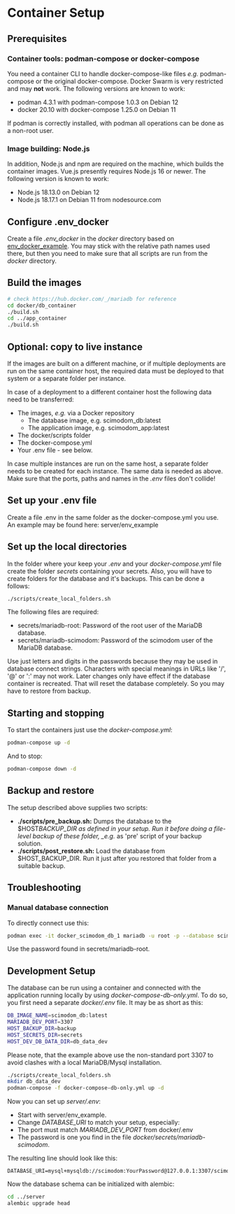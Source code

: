 # Container Setup

## Prerequisites

### Container tools: podman-compose or docker-compose

You need a container CLI to handle docker-compose-like files _e.g._ podman-compose or the original docker-compose.
Docker Swarm is very restricted and may **not** work. The following versions are known to work:

- podman 4.3.1 with podman-compose 1.0.3 on Debian 12
- docker 20.10 with docker-compose 1.25.0 on Debian 11

If podman is correctly installed, with podman all operations can be done as a non-root user.

### Image building: Node.js

In addition, Node.js and npm are required on the machine, which builds the container images. Vue.js presently requires Node.js 16 or newer.
The following version is known to work:

- Node.js 18.13.0 on Debian 12
- Node.js 18.17.1 on Debian 11 from nodesource.com

## Configure .env_docker

Create a file _.env_docker_ in the _docker_ directory based on [env_docker_example](env_docker_example).
You may stick with the relative path names used there, but then you need to make sure that all scripts are run from the _docker_ directory.

## Build the images

```bash
# check https://hub.docker.com/_/mariadb for reference
cd docker/db_container
./build.sh
cd ../app_container
./build.sh
```

## Optional: copy to live instance

If the images are built on a different machine, or if multiple deployments are run on the same container host, the required data must be deployed
to that system or a separate folder per instance.

In case of a deployment to a different container host the following data need to be transferred:

- The images, _e.g._ via a Docker repository
  - The database image, e.g. scimodom_db:latest
  - The application image, e.g. scimodom_app:latest
- The docker/scripts folder
- The docker-compose.yml
- Your .env file - see below.

In case multiple instances are run on the same host, a separate folder needs to be created for each instance. The same data is needed as above.
Make sure that the ports, paths and names in the _.env_ files don't collide!

## Set up your .env file

Create a file .env in the same folder as the docker-compose.yml you use.
An example may be found here: server/env_example

## Set up the local directories

In the folder where your keep your _.env_ and your _docker-compose.yml_ file create the folder _secrets_ containing your secrets. Also, you will
have to create folders for the database and it's backups. This can be done a follows:

```bash
./scripts/create_local_folders.sh
```

The following files are required:

- secrets/mariadb-root: Password of the root user of the MariaDB database.
- secrets/mariadb-scimodom: Password of the scimodom user of the MariaDB database.

Use just letters and digits in the passwords because they may be used in database connect strings. Characters with special meanings in URLs
like '/', '@' or ':' may not work. Later changes only have effect if the database container is recreated. That will reset the database
completely. So you may have to restore from backup.

## Starting and stopping

To start the containers just use the _docker-compose.yml_:

```bash
podman-compose up -d
```

And to stop:

```bash
podman-compose down -d
```

## Backup and restore

The setup described above supplies two scripts:

- **./scripts/pre_backup.sh:** Dumps the database to the $HOST*BACKUP_DIR as
  defined in your setup. Run it before doing a file-level backup of these folder,
  \_e.g.* as 'pre' script of your backup solution.
- **./scripts/post_restore.sh:** Load the database from $HOST_BACKUP_DIR.
  Run it just after you restored that folder from a suitable backup.

## Troubleshooting

### Manual database connection

To directly connect use this:

```bash
podman exec -it docker_scimodom_db_1 mariadb -u root -p --database scimodom
```

Use the password found in secrets/mariadb-root.

## Development Setup

The database can be run using a container and connected with the application running locally by using
_docker-compose-db-only.yml_. To do so, you first need a separate _docker/.env_ file. It may be as short
as this:

```bash
DB_IMAGE_NAME=scimodom_db:latest
MARIADB_DEV_PORT=3307
HOST_BACKUP_DIR=backup
HOST_SECRETS_DIR=secrets
HOST_DEV_DB_DATA_DIR=db_data_dev
```

Please note, that the example above use the non-standard port 3307 to avoid clashes with a local MariaDB/Mysql
installation.

```bash
./scripts/create_local_folders.sh
mkdir db_data_dev
podman-compose -f docker-compose-db-only.yml up -d
```

Now you can set up _server/.env_:

- Start with server/env_example.
- Change _DATABASE_URI_ to match your setup, especially:
- The port must match _MARIADB_DEV_PORT_ from docker/.env
- The password is one you find in the file _docker/secrets/mariadb-scimodom_.

The resulting line should look like this:

```
DATABASE_URI=mysql+mysqldb://scimodom:YourPassword@127.0.0.1:3307/scimodom
```

Now the database schema can be initialized with alembic:

```bash
cd ../server
alembic upgrade head
```
